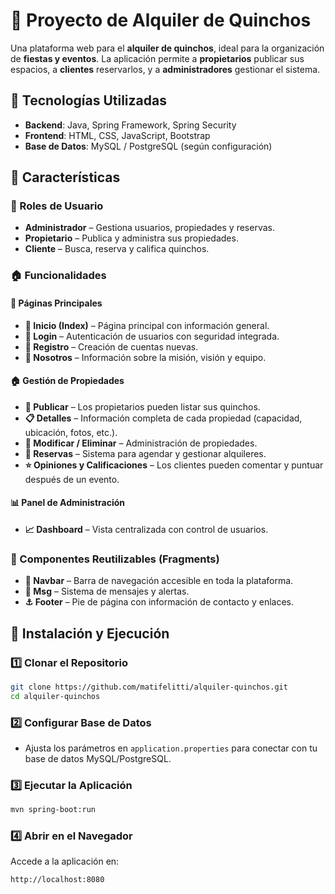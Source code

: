 
# 🏡 Proyecto de Alquiler de Quinchos  

Una plataforma web para el **alquiler de quinchos**, ideal para la organización de **fiestas y eventos**. La aplicación permite a **propietarios** publicar sus espacios, a **clientes** reservarlos, y a **administradores** gestionar el sistema.  

## 🚀 Tecnologías Utilizadas  

- **Backend**: Java, Spring Framework, Spring Security  
- **Frontend**: HTML, CSS, JavaScript, Bootstrap  
- **Base de Datos**: MySQL / PostgreSQL (según configuración)  

## 🎯 Características  

### 🔑 Roles de Usuario  
- **Administrador** – Gestiona usuarios, propiedades y reservas.  
- **Propietario** – Publica y administra sus propiedades.  
- **Cliente** – Busca, reserva y califica quinchos.  

### 🏠 Funcionalidades  

#### 📌 Páginas Principales  
- **🏡 Inicio (Index)** – Página principal con información general.  
- **🔐 Login** – Autenticación de usuarios con seguridad integrada.  
- **📝 Registro** – Creación de cuentas nuevas.  
- **📖 Nosotros** – Información sobre la misión, visión y equipo.  

#### 🏠 Gestión de Propiedades  
- **📢 Publicar** – Los propietarios pueden listar sus quinchos.  
- **📋 Detalles** – Información completa de cada propiedad (capacidad, ubicación, fotos, etc.).  
- **🔄 Modificar / Eliminar** – Administración de propiedades.  
- **📅 Reservas** – Sistema para agendar y gestionar alquileres.  
- **⭐ Opiniones y Calificaciones** – Los clientes pueden comentar y puntuar después de un evento.  

#### 📊 Panel de Administración  
- **📈 Dashboard** – Vista centralizada con control de usuarios.  

### 🔧 Componentes Reutilizables (Fragments)  
- **🔗 Navbar** – Barra de navegación accesible en toda la plataforma.  
- **📩 Msg** – Sistema de mensajes y alertas.  
- **⚓ Footer** – Pie de página con información de contacto y enlaces.  

## 📌 Instalación y Ejecución  

### 1️⃣ Clonar el Repositorio  
```sh
git clone https://github.com/matifelitti/alquiler-quinchos.git  
cd alquiler-quinchos  
```  

### 2️⃣ Configurar Base de Datos  
- Ajusta los parámetros en `application.properties` para conectar con tu base de datos MySQL/PostgreSQL.  

### 3️⃣ Ejecutar la Aplicación  
```sh
mvn spring-boot:run  
```  

### 4️⃣ Abrir en el Navegador  
Accede a la aplicación en:  
```
http://localhost:8080  
```
